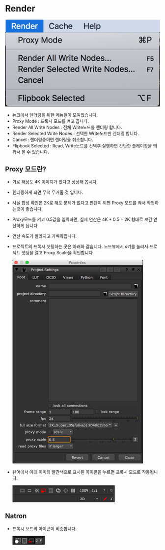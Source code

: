 # Render

![](../../../.gitbook/assets/nuke_menu_render.png)

* 뉴크에서 렌더링을 위한 메뉴들이 모여있습니다.
* Proxy Mode : 프록시 모드를 켜고 끕니다.
* Render All Write Nodes : 전체 Write노드를 렌더링 합니다.
* Render Selected Write Nodes : 선택한 Write노드만 렌더링 합니다.
* Cancel : 렌더링중이면 렌더링을 취소합니다.
* Flipbook Selected : Read, Write노드를 선택후 실행하면 간단한 플레이창을 띄워서 볼 수 있습니다.

## Proxy 모드란?

* 가로 해상도 4K 이미지가 있다고 상상해 봅시다.
* 렌더링하게 되면 무척 무거울 것 입니다.
* 사실 합성 확인은 2K로 해도 문제가 없다고 판단이 되면 Proxy 모드를 켜서 작업하는것이 좋습니다.
* Proxy모드를 켜고 0.5값을 입력하면, 실제 연산은 4K \* 0.5 = 2K 형태로 보간 연산하게 됩니다.
* 연산 속도가 빨라지고 가벼워집니다.
* 프로젝트의 프록시 셋팅하는 곳은 아래와 같습니다. 노드뷰에서 s키를 눌러서 프로젝트 셋팅을 열고 Proxy Scale을 확인합니다.

  ![](../../../.gitbook/assets/proxy_setting.png)

* 뷰어에서 아래 이미의 빨간색으로 표시된 아이콘을 누르면 프록시 모드로 작동됩니다.

  ![](../../../.gitbook/assets/proxy_setting_on.png)

## Natron

* 프록시 모드의 아이콘이 비슷합니다.

  ![](../../../.gitbook/assets/natron_proxymode.png)

